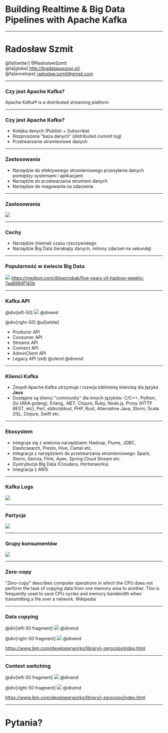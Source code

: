 
# Building Realtime & Big Data Pipelines with Apache Kafka



---
# Radosław Szmit
@fa[twitter] @RadoslawSzmit <br/>
@fa[globe] http://bigdatapassion.pl/ </br>
@fa[envelope] radoslaw.szmit@gmail.com <br/>


---
### Czy jest Apache Kafka?
Apache Kafka® is a distributed streaming platform


---
### Czy jest Apache Kafka?
* Kolejka danych (Publish + Subscribe)
* Rozproszona “baza danych” (distributed commit log)
* Przetwarzanie strumieniowe danych


---
### Zastosowania
* Narzędzie do efektywnego strumieniowego przesyłania danych pomiędzy systemami i aplikacjami 
* Narzędzie do przetwarzania strumieni danych
* Narzędzie do reagowania na zdarzenia



---
### Zastosowania
![](img/chart-kafka-infrastructure.png)



---
### Cechy
* Narzędzie (niemal) czasu rzeczywistego
* Narzędzie Big Data (terabajty danych, miliony zdarzeń na sekundę)



---
### Popularność w świecie Big Data
![](img/five-years-of-hadoop-weekly.png)
<span class="footer">https://medium.com/@joecrobak/five-years-of-hadoop-weekly-7aa8994f140b</span>



---
### Kafka API

@div[left-50]
![](img/kafka-apis.png)
@divend

@div[right-50]
@ul[white]
- Producer API
- Consumer API
- Streams API
- Connect API
- AdminClient API
- Legacy API (old)
@ulend
@divend



---
### Klienci Kafka
* Zespół Apache Kafka utrzymuje i rozwija bibliotekę kliencką dla języka **Java**
* Dostępne są klienci "community" dla innych języków: C/C++, Python, Go (AKA golang), Erlang, .NET, Clojure, Ruby, Node.js, Proxy (HTTP REST, etc), Perl, stdin/stdout, PHP, Rust, Alternative Java, Storm, Scala DSL, Clojure, Swift etc.



---
### Ekosystem
* Integruje się z wieloma narzędziami: Hadoop, Flume, JDBC, Elasticsearch, Presto, Hive, Camel etc.
* Integracja z narzędziemi do przetwarzania strumieniowego: Spark, Storm, Samza, Flink, Apex, Spring Cloud Stream etc.
* Dystrybucje Big Data (Cloudera, Hortonworks)
* Integracja z AWS



---
### Kafka Logs
![](img/log_consumer.png)



---
### Partycje
![](img/log_anatomy.png)



---
### Grupy konsumentów
![](img/consumer-groups.png)



---
### Zero-copy
"Zero-copy" describes computer operations in which the CPU does not perform the task of copying data from one memory area to another. This is frequently used to save CPU cycles and memory bandwidth when transmitting a file over a network. Wikipedia



---
### Data copying

@div[left-50 fragment]
![](img/traditional-data-copying.gif)
@divend

@div[right-50 fragment]
![](img/zero-copy-data-copying.gif)
@divend

<span class="footer">https://www.ibm.com/developerworks/library/j-zerocopy/index.html</span>



---
### Context switching

@div[left-50 fragment]
![](img/traditional-context-switching.gif)
@divend

@div[right-50 fragment]
![](img/zero-copy-context-switching.gif)
@divend

<span class="footer">https://www.ibm.com/developerworks/library/j-zerocopy/index.html</span>



---
# Pytania?